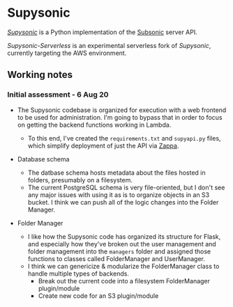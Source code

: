 # Supysonic

[_Supysonic_](https://github.com/spl0k/supysonic) is a Python implementation of the [Subsonic](http://www.subsonic.org/pages/api.jsp) server API.

_Supysonic-Serverless_ is an experimental serverless fork of _Supysonic_, currently targeting the AWS environment.

## Working notes
### Initial assessment - 6 Aug 20
* The Supysonic codebase is organized for execution with a web frontend to be used for administration. I'm going to bypass that in order to focus on getting the backend functions working in Lambda.
  * To this end, I've created the `requirements.txt` and `supyapi.py` files, which simplify deployment of just the API via [Zappa](https://github.com/Miserlou/Zappa).
  
* Database schema
  * The datbase schema hosts metadata about the files hosted in folders, presumably on a filesystem.
  * The current PostgreSQL schema is very file-oriented, but I don't see any major issues with using it as is to organize objects in an S3 bucket. I think we can push all of the logic changes into the Folder Manager.

* Folder Manager
  * I like how the Supysonic code has organized its structure for Flask, and especially how they've broken out the user management and folder management into the `managers` folder and assigned those functions to classes called FolderManager and UserManager.
  * I think we can genericize & modularize the FolderManager class to handle multiple types of backends.
     * Break out the current code into a filesystem FolderManager plugin/module
     * Create new code for an S3 plugin/module
